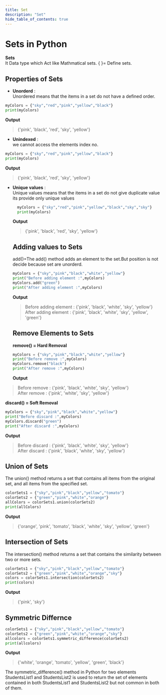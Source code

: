 ```yaml
---
title: Set
description: "Set"
hide_table_of_contents: true
---
```


# Sets in Python

**Sets** <br/>
It Data type which Act like Mathmatical sets. { }= Define sets.

## Properties of Sets

- **Unorderd** : <br/>
  Unordered means that the items in a set do not have a defined order.

```python showLineNumbers = "true" title="unorderd.py"
myColors = {"sky","red","pink","yellow","black"}
print(myColors)
```

**Output**

> {'pink', 'black', 'red', 'sky', 'yellow'}

- **Unindexed** : <br/>
  we cannot access the elements index no.

```python showLineNumbers = "true" title="unindexed.py"
myColors = {"sky","red","pink","yellow","black"}
print(myColors)
```

**Output**

> {'pink', 'black', 'red', 'sky', 'yellow'}

- **Unique values** : <br/>
  Unique values means that the items in a set do not give duplicate value its provide only unique values

  ```python showLineNumbers = "true" title="unique values.py"
    myColors = {"sky","red","pink","yellow","black","sky","sky"}
    print(myColors)
  ```

  **Output**

  > {'pink', 'black', 'red', 'sky', 'yellow'}

  ## Adding values to Sets

  add()=The add() method adds an element to the set.But position is not decide because set are unorderd.

  ```python showLineNumbers = "true" title="add.py"
  myColors = {"sky","pink","black","white","yellow"}
  print("Before adding element :",myColors)
  myColors.add("green")
  print("After adding element :",myColors)
  ```

  **Output**

  > Before adding element : {'pink', 'black', 'white', 'sky', 'yellow'} <br/>
  > After adding element : {'pink', 'black', 'white', 'sky', 'yellow', 'green'}

  ## Remove Elements to Sets

  **remove() = Hard Removal**

  ```python showLineNumbers = "true" title="remove.py"
  myColors = {"sky","pink","black","white","yellow"}
  print("Before remove :",myColors)
  myColors.remove("black")
  print("After remove :",myColors)
  ```

  **Output**

> Before remove : {'pink', 'black', 'white', 'sky', 'yellow'} <br/>
> After remove : {'pink', 'white', 'sky', 'yellow'}

**discard() = Soft Removal**

```python showLineNumbers = "true" title="discard.py"
myColors = {"sky","pink","black","white","yellow"}
print("Before discard :",myColors)
myColors.discard("green")
print("After discard :",myColors)
```

**Output**

> Before discard : {'pink', 'black', 'white', 'sky', 'yellow'} <br/>
> After discard : {'pink', 'black', 'white', 'sky', 'yellow'}

## Union of Sets

The union() method returns a set that contains all items from the original set, and all items from the specified set.

```python showLineNumbers="true" title="union.py"
colorSets1 = {"sky","pink","black","yellow","tomato"}
colorSets2 = {"green","pink","white","orange"}
allColors = colorSets1.union(colorSets2)
print(allColors)
```
**Output**
>{'orange', 'pink', 'tomato', 'black', 'white', 'sky', 'yellow', 'green'}

## Intersection of Sets

The intersection() method returns a set that contains the similarity between two or more sets.

```python showLineNumbers="true" title="intersection.py"
colorSets1 = {"sky","pink","black","yellow","tomato"}
colorSets2 = {"green","pink","white","orange","sky"}
colors = colorSets1.intersection(colorSets2)
print(colors)
```
**Output**
>{'pink', 'sky'}


## Symmetric Differnce

```python showLineNumbers="true" title="symmetric_difference.py"
colorSets1 = {"sky","pink","black","yellow","tomato"}
colorSets2 = {"green","pink","white","orange","sky"}
allcolors = colorSets1.symmetric_difference(colorSets2)
print(allcolors)
```
**Output**
>{'white', 'orange', 'tomato', 'yellow', 'green', 'black'}

The symmetric_difference() method in Python for two elements StudentsList1 and StudentsList2 is used to return the set of elements contained in both StudentsList1 and StudentsList2 but not common in both of them.